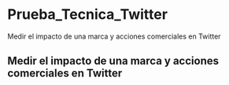 # Prueba_Tecnica_Twitter
Medir el impacto de una marca y acciones comerciales en Twitter

## Medir el impacto de una marca y acciones comerciales en Twitter
